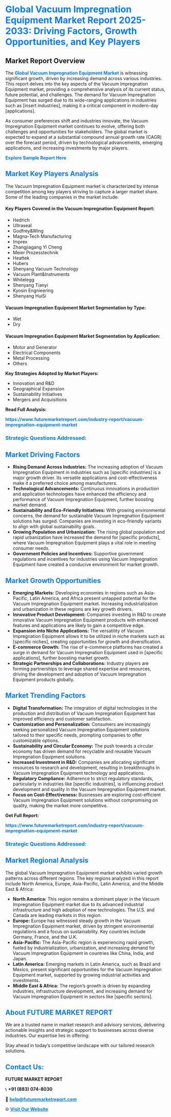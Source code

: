 <h1 style="color: #007BFF;">Global Vacuum Impregnation Equipment Market Report 2025-2033: Driving Factors, Growth Opportunities, and Key Players</h1>

<section id="overview">
<h2>Market Report Overview</h2>
<p>The <a href="https://www.futuremarketreport.com/industry-report/vacuum-impregnation-equipment-market" style="color: #007BFF; text-decoration: none;"><strong>Global Vacuum Impregnation Equipment Market</strong></a> is witnessing significant growth, driven by increasing demand across various industries. This report delves into the key aspects of the Vacuum Impregnation Equipment market, providing a comprehensive analysis of its current status, future potential, and challenges. The demand for Vacuum Impregnation Equipment has surged due to its wide-ranging applications in industries such as [insert industries], making it a critical component in modern-day [applications].</p>
<p>As consumer preferences shift and industries innovate, the Vacuum Impregnation Equipment market continues to evolve, offering both challenges and opportunities for stakeholders. The global market is expected to expand at a substantial compound annual growth rate (CAGR) over the forecast period, driven by technological advancements, emerging applications, and increasing investments by major players.</p>
</section>

<section id="overview">
<p><a href="https://www.futuremarketreport.com/request-sample/reportId=26855" style="color: #007BFF; text-decoration: none;"><strong>Explore Sample Report Here</strong></a></p>
</section>

<section id="key-players">
<h2 style="color: #007BFF;">Market Key Players Analysis</h2>
<p>The Vacuum Impregnation Equipment market is characterized by intense competition among key players striving to capture a larger market share. Some of the leading companies in the market include:</p>
<h4>Key Players Covered in the Vacuum Impregnation Equipment Report:</h4>
<ul><li>Hedrich</li><li>Ultraseal</li><li>Godfrey&amp;Wing</li><li>Magna-Tech Manufacturing</li><li>Imprex</li><li>Zhangjiagang Yi Cheng</li><li>Meier Prozesstechnik</li><li>Heattek</li><li>Hubers</li><li>Shenyang Vacuum Technology</li><li>Vacuum Plant&amp;Instruments</li><li>Whitelegg</li><li>Shenyang Tianyi</li><li>Kyosin Engnieering</li><li>Shenyang HuiSi</li></ul>
<h4>Vacuum Impregnation Equipment Market Segmentation by Type:</h4>
<ul><li>Wet</li><li>Dry</li></ul>

<h4>Vacuum Impregnation Equipment Market Segmentation by Application:</h4>
<ul><li>Motor and Generator</li><li>Electrical Components</li><li>Metal Processing</li><li>Others</li></ul>
<p><strong>Key Strategies Adopted by Market Players:</strong></p>
<ul>
<li>Innovation and R&D</li>
<li>Geographical Expansion</li>
<li>Sustainability Initiatives</li>
<li>Mergers and Acquisitions</li>
</ul>
</section>

<section>
<p><strong>Read Full Analysis: </strong></p><a href="https://www.futuremarketreport.com/industry-report/vacuum-impregnation-equipment-market" style="color: #007BFF; text-decoration: none;"><strong>https://www.futuremarketreport.com/industry-report/vacuum-impregnation-equipment-market</strong></a>
<h3 style="color: #007BFF;">Strategic Questions Addressed:</h3>
</section>

<section id="driving-factors">
<h2 style="color: #007BFF;">Market Driving Factors</h2>
<ul>
<li><strong>Rising Demand Across Industries:</strong> The increasing adoption of Vacuum Impregnation Equipment in industries such as [specific industries] is a major growth driver. Its versatile applications and cost-effectiveness make it a preferred choice among manufacturers.</li>
<li><strong>Technological Advancements:</strong> Continuous innovations in production and application technologies have enhanced the efficiency and performance of Vacuum Impregnation Equipment, further boosting market demand.</li>
<li><strong>Sustainability and Eco-Friendly Initiatives:</strong> With growing environmental concerns, the demand for sustainable Vacuum Impregnation Equipment solutions has surged. Companies are investing in eco-friendly variants to align with global sustainability goals.</li>
<li><strong>Growing Population and Urbanization:</strong> The rising global population and rapid urbanization have increased the demand for [specific products], where Vacuum Impregnation Equipment plays a vital role in meeting consumer needs.</li>
<li><strong>Government Policies and Incentives:</strong> Supportive government regulations and incentives for industries using Vacuum Impregnation Equipment have created a conducive environment for market growth.</li>
</ul>
</section>

<section id="growth-opportunities">
<h2 style="color: #007BFF;">Market Growth Opportunities</h2>
<ul>
<li><strong>Emerging Markets:</strong> Developing economies in regions such as Asia-Pacific, Latin America, and Africa present untapped potential for the Vacuum Impregnation Equipment market. Increasing industrialization and urbanization in these regions are key growth drivers.</li>
<li><strong>Innovative Product Development:</strong> Companies investing in R&D to create innovative Vacuum Impregnation Equipment products with enhanced features and applications are likely to gain a competitive edge.</li>
<li><strong>Expansion into Niche Applications:</strong> The versatility of Vacuum Impregnation Equipment allows it to be utilized in niche markets such as [specific niches], creating opportunities for growth and diversification.</li>
<li><strong>E-commerce Growth:</strong> The rise of e-commerce platforms has created a surge in demand for Vacuum Impregnation Equipment used in [specific applications], further boosting market growth.</li>
<li><strong>Strategic Partnerships and Collaborations:</strong> Industry players are forming partnerships to leverage shared expertise and resources, driving the development and adoption of Vacuum Impregnation Equipment products globally.</li>
</ul>
</section>

<section id="trending-factors">
<h2 style="color: #007BFF;">Market Trending Factors</h2>
<ul>
<li><strong>Digital Transformation:</strong> The integration of digital technologies in the production and distribution of Vacuum Impregnation Equipment has improved efficiency and customer satisfaction.</li>
<li><strong>Customization and Personalization:</strong> Consumers are increasingly seeking personalized Vacuum Impregnation Equipment solutions tailored to their specific needs, prompting companies to offer customizable options.</li>
<li><strong>Sustainability and Circular Economy:</strong> The push towards a circular economy has driven demand for recyclable and reusable Vacuum Impregnation Equipment solutions.</li>
<li><strong>Increased Investment in R&D:</strong> Companies are allocating significant resources to research and development, resulting in breakthroughs in Vacuum Impregnation Equipment technology and applications.</li>
<li><strong>Regulatory Compliance:</strong> Adherence to strict regulatory standards, particularly in industries like [specific industries], is influencing product development and quality in the Vacuum Impregnation Equipment market.</li>
<li><strong>Focus on Cost-Effectiveness:</strong> Businesses are exploring cost-efficient Vacuum Impregnation Equipment solutions without compromising on quality, making the market more competitive.</li>
</ul>
</section>

<section>
<p><strong>Get Full Report: </strong></p><a href="https://www.futuremarketreport.com/industry-report/vacuum-impregnation-equipment-market" style="color: #007BFF; text-decoration: none;"><strong>https://www.futuremarketreport.com/industry-report/vacuum-impregnation-equipment-market</strong></a>
<h3 style="color: #007BFF;">Strategic Questions Addressed:</h3>
</section>


<section id="regional-analysis">
<h2 style="color: #007BFF;">Market Regional Analysis</h2>
<p>The global Vacuum Impregnation Equipment market exhibits varied growth patterns across different regions. The key regions analyzed in this report include North America, Europe, Asia-Pacific, Latin America, and the Middle East & Africa:</p>
<ul>
<li><strong>North America:</strong> This region remains a dominant player in the Vacuum Impregnation Equipment market due to its advanced industrial infrastructure and high adoption of new technologies. The U.S. and Canada are leading markets in this region.</li>
<li><strong>Europe:</strong> Europe has witnessed steady growth in the Vacuum Impregnation Equipment market, driven by stringent environmental regulations and a focus on sustainability. Key countries include Germany, France, and the U.K.</li>
<li><strong>Asia-Pacific:</strong> The Asia-Pacific region is experiencing rapid growth, fueled by industrialization, urbanization, and increasing demand for Vacuum Impregnation Equipment in countries like China, India, and Japan.</li>
<li><strong>Latin America:</strong> Emerging markets in Latin America, such as Brazil and Mexico, present significant opportunities for the Vacuum Impregnation Equipment market, supported by growing industrial activities and investments.</li>
<li><strong>Middle East & Africa:</strong> The region’s growth is driven by expanding industries, infrastructure development, and increasing demand for Vacuum Impregnation Equipment in sectors like [specific sectors].</li>
</ul>
</section>

<footer>
<h2 style="color: #007BFF;">About FUTURE MARKET REPORT</h2>
<p>We are a trusted name in market research and advisory services, delivering actionable insights and strategic support to businesses across diverse industries. Our expertise lies in offering:</p>

<p>Stay ahead in today’s competitive landscape with our tailored research solutions.</p>

<h2 style="color: #007BFF;">Contact Us:</h2>
<p><strong>FUTURE MARKET REPORT</strong></p>
<p>📞 <strong>+91 (883) 074-8030</strong></p>
<p>📧 <strong><a href="mailto:help@futuremarketreport.com" style="color: #007BFF;">help@futuremarketreport.com</a></strong></p>
<p>🌐 <strong><a href="https://www.futuremarketreport.com/" style="color: #007BFF;">Visit Our Website</a></strong></p>
</footer>
